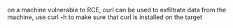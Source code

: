 on a machine vulnerable to RCE, curl can be used to exfiltrate data from the machine, use curl -h to make sure that curl is installed on the target 
